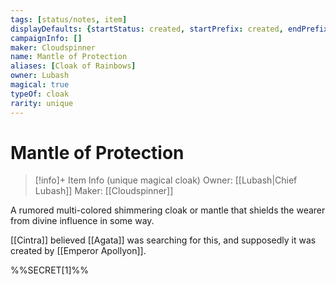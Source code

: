 ```yaml
---
tags: [status/notes, item]
displayDefaults: {startStatus: created, startPrefix: created, endPrefix: destroyed, endStatus: destroyed}
campaignInfo: []
maker: Cloudspinner
name: Mantle of Protection
aliases: [Cloak of Rainbows]
owner: Lubash
magical: true
typeOf: cloak
rarity: unique
---
```

# Mantle of Protection
>[!info]+ Item Info
>(unique magical cloak)
> Owner: [[Lubash|Chief Lubash]]
> Maker: [[Cloudspinner]]

A rumored multi-colored shimmering cloak or mantle that shields the wearer from divine influence in some way. 

[[Cintra]] believed [[Agata]] was searching for this, and supposedly it was created by [[Emperor Apollyon]]. 

%%SECRET[1]%%






